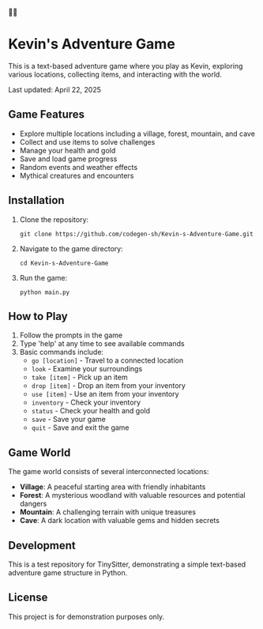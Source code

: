 🌈🌈
# Kevin's Adventure Game

This is a text-based adventure game where you play as Kevin, exploring various locations, collecting items, and interacting with the world.

Last updated: April 22, 2025

## Game Features

- Explore multiple locations including a village, forest, mountain, and cave
- Collect and use items to solve challenges
- Manage your health and gold
- Save and load game progress
- Random events and weather effects
- Mythical creatures and encounters

## Installation

1. Clone the repository:
   ```
   git clone https://github.com/codegen-sh/Kevin-s-Adventure-Game.git
   ```

2. Navigate to the game directory:
   ```
   cd Kevin-s-Adventure-Game
   ```

3. Run the game:
   ```
   python main.py
   ```

## How to Play

1. Follow the prompts in the game
2. Type 'help' at any time to see available commands
3. Basic commands include:
   - `go [location]` - Travel to a connected location
   - `look` - Examine your surroundings
   - `take [item]` - Pick up an item
   - `drop [item]` - Drop an item from your inventory
   - `use [item]` - Use an item from your inventory
   - `inventory` - Check your inventory
   - `status` - Check your health and gold
   - `save` - Save your game
   - `quit` - Save and exit the game

## Game World

The game world consists of several interconnected locations:

- **Village**: A peaceful starting area with friendly inhabitants
- **Forest**: A mysterious woodland with valuable resources and potential dangers
- **Mountain**: A challenging terrain with unique treasures
- **Cave**: A dark location with valuable gems and hidden secrets

## Development

This is a test repository for TinySitter, demonstrating a simple text-based adventure game structure in Python.

## License

This project is for demonstration purposes only.
